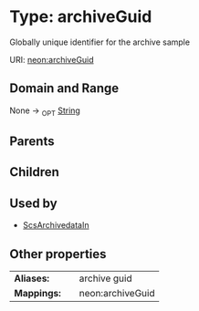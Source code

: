 
# Type: archiveGuid


Globally unique identifier for the archive sample

URI: [neon:archiveGuid](https://data.neonscience.org/archiveGuid)


## Domain and Range

None ->  <sub>OPT</sub> [String](types/String.md)

## Parents


## Children


## Used by

 * [ScsArchivedataIn](ScsArchivedataIn.md)

## Other properties

|  |  |  |
| --- | --- | --- |
| **Aliases:** | | archive guid |
| **Mappings:** | | neon:archiveGuid |

